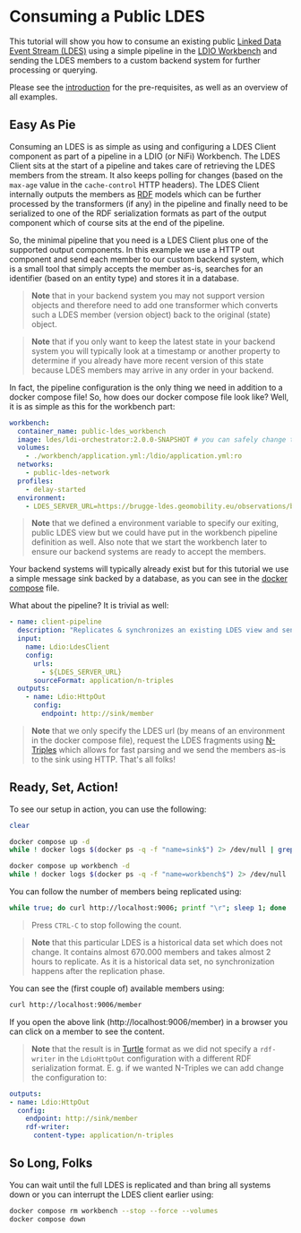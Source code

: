 # Consuming a Public LDES
This tutorial will show you how to consume an existing public [Linked Data Event Stream (LDES)](https://semiceu.github.io/LinkedDataEventStreams/) using a simple pipeline in the [LDIO Workbench](https://informatievlaanderen.github.io/VSDS-Linked-Data-Interactions/) and sending the LDES members to a custom backend system for further processing or querying.

Please see the [introduction](../README.md) for the pre-requisites, as well as an overview of all examples.

## Easy As Pie
Consuming an LDES is as simple as using and configuring a LDES Client component as part of a pipeline in a LDIO (or NiFi) Workbench. The LDES Client sits at the start of a pipeline and takes care of retrieving the LDES members from the stream. It also keeps polling for changes (based on the `max-age` value in the `cache-control` HTTP headers). The LDES Client internally outputs the members as [RDF](https://en.wikipedia.org/wiki/Resource_Description_Framework) models which can be further processed by the transformers (if any) in the pipeline and finally need to be serialized to one of the RDF serialization formats as part of the output component which of course sits at the end of the pipeline.

So, the minimal pipeline that you need is a LDES Client plus one of the supported output components. In this example we use a HTTP out component and send each member to our custom backend system, which is a small tool that simply accepts the member as-is, searches for an identifier (based on an entity type) and stores it in a database.

> **Note** that in your backend system you may not support version objects and therefore need to add one transformer which converts such a LDES member (version object) back to the original (state) object.

> **Note** that if you only want to keep the latest state in your backend system you will typically look at a timestamp or another property to determine if you already have more recent version of this state because LDES members may arrive in any order in your backend.

In fact, the pipeline configuration is the only thing we need in addition to a docker compose file! So, how does our docker compose file look like? Well, it is as simple as this for the workbench part:
```yaml
workbench:
  container_name: public-ldes_workbench
  image: ldes/ldi-orchestrator:2.0.0-SNAPSHOT # you can safely change this to the latest 1.x.y version
  volumes:
    - ./workbench/application.yml:/ldio/application.yml:ro
  networks:
    - public-ldes-network 
  profiles:
    - delay-started
  environment:
    - LDES_SERVER_URL=https://brugge-ldes.geomobility.eu/observations/by-page
```
> **Note** that we defined a environment variable to specify our exiting, public LDES view but we could have put in the workbench pipeline definition as well. Also note that we start the workbench later to ensure our backend systems are ready to accept the members.

Your backend systems will typically already exist but for this tutorial we use a simple message sink backed by a database, as you can see in the [docker compose](./docker-compose.yml) file.

What about the pipeline? It is trivial as well:
```yaml
- name: client-pipeline
  description: "Replicates & synchronizes an existing LDES view and sends each member to a sink"
  input:
    name: Ldio:LdesClient
    config:
      urls: 
        - ${LDES_SERVER_URL}
      sourceFormat: application/n-triples
  outputs:
    - name: Ldio:HttpOut
      config:
        endpoint: http://sink/member
```
> **Note** that we only specify the LDES url (by means of an environment in the docker compose file), request the LDES fragments using [N-Triples](https://en.wikipedia.org/wiki/N-Triples) which allows for fast parsing and we send the members as-is to the sink using HTTP. That's all folks!

## Ready, Set, Action!
To see our setup in action, you can use the following:
```bash
clear

docker compose up -d
while ! docker logs $(docker ps -q -f "name=sink$") 2> /dev/null | grep 'Sink listening at http://0.0.0.0:80' ; do sleep 1; done

docker compose up workbench -d
while ! docker logs $(docker ps -q -f "name=workbench$") 2> /dev/null | grep 'Started Application in' ; do sleep 1; done
```

You can follow the number of members being replicated using:
```bash
while true; do curl http://localhost:9006; printf "\r"; sleep 1; done
```
> Press `CTRL-C` to stop following the count.

> **Note** that this particular LDES is a historical data set which does not change. It contains almost 670.000 members and takes almost 2 hours to replicate. As it is a historical data set, no synchronization happens after the replication phase.

You can see the (first couple of) available members using:
```bash
curl http://localhost:9006/member
```

If you open the above link (http://localhost:9006/member) in a browser you can click on a member to see the content.
> **Note** that the result is in [Turtle](https://www.w3.org/TR/turtle/) format as we did not specify a `rdf-writer` in the `LdioHttpOut` configuration with a different RDF serialization format. E. g. if we wanted N-Triples we can add change the configuration to:
```yaml
outputs:
- name: Ldio:HttpOut
  config:
    endpoint: http://sink/member
    rdf-writer:
      content-type: application/n-triples
```

## So Long, Folks
You can wait until the full LDES is replicated and than bring all systems down or you can interrupt the LDES client earlier using:
```bash
docker compose rm workbench --stop --force --volumes
docker compose down
```
